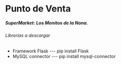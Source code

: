 ﻿# Punto de Venta
##### SuperMarket: Los Monitos de la Nona.


###### Librerias a descargar
- Framework Flask --- pip install Flask
- MySQL connector --- pip install mysql-connector


